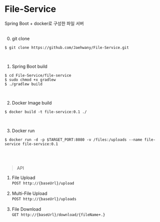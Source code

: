 # File-Service

Spring Boot + docker로 구성한 파일 서버
<br><br>
 
0. git clone 

```
$ git clone https://github.com/Jaehwany/File-Service.git
```
<br>

1. Spring Boot build

```
$ cd File-Service/file-service
$ sudo chmod +x gradlew
$ ./gradlew build
```
<br>

2. Docker Image build

```
$ docker build -t file-service:0.1 ./
```
<br>


3. Docker run

```
$ docker run -d -p $TARGET_PORT:8080 -v /files:/uploads --name file-service file-service:0.1
```
<br>

<br>

> API<br>
1. File Upload <br>
```POST http://{baseUrl}/upload``` <br><br>
2. Multi-File Upload<br> ```POST http://{baseUrl}/uploads``` <br><br>
3. File Download<br>```GET http://{baseUrl}/download/{fileName+.}```
